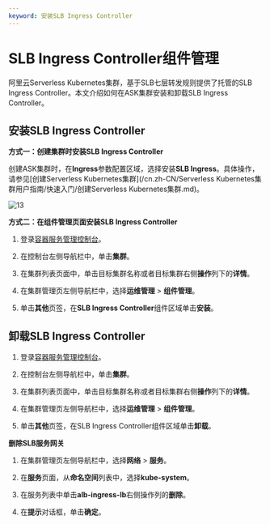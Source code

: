 ```yaml
---
keyword: 安装SLB Ingress Controller
---
```


# SLB Ingress Controller组件管理

阿里云Serverless Kubernetes集群，基于SLB七层转发规则提供了托管的SLB Ingress Controller。本文介绍如何在ASK集群安装和卸载SLB Ingress Controller。

## 安装SLB Ingress Controller

**方式一：创建集群时安装SLB Ingress Controller**

创建ASK集群时，在**Ingress**参数配置区域，选择安装**SLB Ingress**。具体操作，请参见[创建Serverless Kubernetes集群](/cn.zh-CN/Serverless Kubernetes集群用户指南/快速入门/创建Serverless Kubernetes集群.md)。

![13](https://static-aliyun-doc.oss-accelerate.aliyuncs.com/assets/img/zh-CN/1298094161/p245467.png)

**方式二：在组件管理页面安装SLB Ingress Controller**

1.  登录[容器服务管理控制台](https://cs.console.aliyun.com)。

2.  在控制台左侧导航栏中，单击**集群**。

3.  在集群列表页面中，单击目标集群名称或者目标集群右侧**操作**列下的**详情**。

4.  在集群管理页左侧导航栏中，选择**运维管理** \> **组件管理**。

5.  单击**其他**页签，在**SLB Ingress Controller**组件区域单击**安装**。


## 卸载SLB Ingress Controller

1.  登录[容器服务管理控制台](https://cs.console.aliyun.com)。

2.  在控制台左侧导航栏中，单击**集群**。

3.  在集群列表页面中，单击目标集群名称或者目标集群右侧**操作**列下的**详情**。

4.  在集群管理页左侧导航栏中，选择**运维管理** \> **组件管理**。

5.  单击**其他**页签，在SLB Ingress Controller组件区域单击**卸载**。


**删除SLB服务网关**

1.  在集群管理页左侧导航栏中，选择**网络** \> **服务**。

2.  在**服务**页面，从**命名空间**列表中，选择**kube-system**。

3.  在服务列表中单击**alb-ingress-lb**右侧操作列的**删除**。

4.  在**提示**对话框，单击**确定**。


